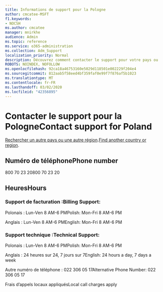 ```yaml
---
title: Informations de support pour la Pologne
author: cmcatee-MSFT
f1.keywords:
- NOCSH
ms.author: cmcatee
manager: mnirkhe
audience: Admin
ms.topic: reference
ms.service: o365-administration
ms.collection: Adm_Support
localization_priority: Normal
description: Découvrez comment contacter le support pour votre pays ou région.
ROBOTS: NOINDEX, NOFOLLOW
ms.openlocfilehash: 92ca18a46753160e5029d118501e002229f204e4
ms.sourcegitcommit: 812aab5f58eed4bf359faf0e99f7f876af5b1023
ms.translationtype: MT
ms.contentlocale: fr-FR
ms.lasthandoff: 03/02/2020
ms.locfileid: "42356895"
---
```

# <a name="contact-support-for-poland"></a><span data-ttu-id="fa53e-103">Contacter le support pour la Pologne</span><span class="sxs-lookup"><span data-stu-id="fa53e-103">Contact support for Poland</span></span>

<span data-ttu-id="fa53e-104">[Rechercher un autre pays ou une autre région](../contact-support-for-business-products.md).</span><span class="sxs-lookup"><span data-stu-id="fa53e-104">[Find another country or region](../contact-support-for-business-products.md).</span></span>

## <a name="phone-number"></a><span data-ttu-id="fa53e-105">Numéro de téléphone</span><span class="sxs-lookup"><span data-stu-id="fa53e-105">Phone number</span></span>
<span data-ttu-id="fa53e-106">800 70 23 20</span><span class="sxs-lookup"><span data-stu-id="fa53e-106">800 70 23 20</span></span>

## <a name="hours"></a><span data-ttu-id="fa53e-107">Heures</span><span class="sxs-lookup"><span data-stu-id="fa53e-107">Hours</span></span>
### <a name="billing-support"></a><span data-ttu-id="fa53e-108">Support de facturation :</span><span class="sxs-lookup"><span data-stu-id="fa53e-108">Billing Support:</span></span>

<span data-ttu-id="fa53e-109">Polonais : Lun-Ven 8 AM-6 PM</span><span class="sxs-lookup"><span data-stu-id="fa53e-109">Polish: Mon-Fri 8 AM-6 PM</span></span>

<span data-ttu-id="fa53e-110">Anglais : Lun-Ven 8 AM-6 PM</span><span class="sxs-lookup"><span data-stu-id="fa53e-110">English: Mon-Fri 8 AM-6 PM</span></span>

### <a name="technical-support"></a><span data-ttu-id="fa53e-111">Support technique :</span><span class="sxs-lookup"><span data-stu-id="fa53e-111">Technical Support:</span></span>

<span data-ttu-id="fa53e-112">Polonais : Lun-Ven 8 AM-6 PM</span><span class="sxs-lookup"><span data-stu-id="fa53e-112">Polish: Mon-Fri 8 AM-6 PM</span></span>

<span data-ttu-id="fa53e-113">Anglais : 24 heures sur 24, 7 jours sur 7</span><span class="sxs-lookup"><span data-stu-id="fa53e-113">English: 24 hours a day, 7 days a week</span></span>

<span data-ttu-id="fa53e-114">Autre numéro de téléphone : 022 306 05 17</span><span class="sxs-lookup"><span data-stu-id="fa53e-114">Alternative Phone Number: 022 306 05 17</span></span>

<span data-ttu-id="fa53e-115">Frais d’appels locaux appliqués</span><span class="sxs-lookup"><span data-stu-id="fa53e-115">Local call charges apply</span></span>

